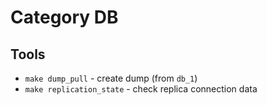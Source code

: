 # Category DB

## Tools

-   `make dump_pull` - create dump (from `db_1`)
-   `make replication_state` - check replica connection data
